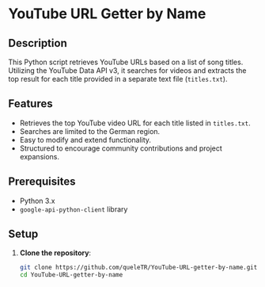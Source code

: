 # YouTube URL Getter by Name

## Description

This Python script retrieves YouTube URLs based on a list of song titles. Utilizing the YouTube Data API v3, it searches for videos and extracts the top result for each title provided in a separate text file (`titles.txt`).

## Features

- Retrieves the top YouTube video URL for each title listed in `titles.txt`.
- Searches are limited to the German region.
- Easy to modify and extend functionality.
- Structured to encourage community contributions and project expansions.

## Prerequisites

- Python 3.x
- `google-api-python-client` library

## Setup

1. **Clone the repository**:

   ```bash
   git clone https://github.com/queleTR/YouTube-URL-getter-by-name.git
   cd YouTube-URL-getter-by-name
